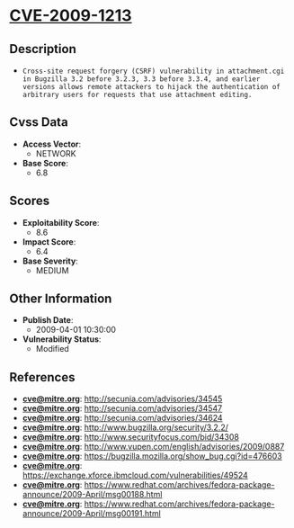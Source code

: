 
# [CVE-2009-1213](https://cve.mitre.org/cgi-bin/cvename.cgi?name=CVE-2009-1213)

## Description

- `Cross-site request forgery (CSRF) vulnerability in attachment.cgi in Bugzilla 3.2 before 3.2.3, 3.3 before 3.3.4, and earlier versions allows remote attackers to hijack the authentication of arbitrary users for requests that use attachment editing.`

## Cvss Data

- **Access Vector**:
  - NETWORK
- **Base Score**:
  - 6.8

## Scores

- **Exploitability Score**:
  - 8.6
- **Impact Score**:
  - 6.4
- **Base Severity**:
  - MEDIUM

## Other Information

- **Publish Date**:
  - 2009-04-01 10:30:00
- **Vulnerability Status**:
  - Modified

## References

- **cve@mitre.org**: http://secunia.com/advisories/34545
- **cve@mitre.org**: http://secunia.com/advisories/34547
- **cve@mitre.org**: http://secunia.com/advisories/34624
- **cve@mitre.org**: http://www.bugzilla.org/security/3.2.2/
- **cve@mitre.org**: http://www.securityfocus.com/bid/34308
- **cve@mitre.org**: http://www.vupen.com/english/advisories/2009/0887
- **cve@mitre.org**: https://bugzilla.mozilla.org/show_bug.cgi?id=476603
- **cve@mitre.org**: https://exchange.xforce.ibmcloud.com/vulnerabilities/49524
- **cve@mitre.org**: https://www.redhat.com/archives/fedora-package-announce/2009-April/msg00188.html
- **cve@mitre.org**: https://www.redhat.com/archives/fedora-package-announce/2009-April/msg00191.html
